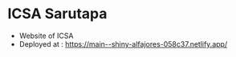 # ICSA Sarutapa
- Website  of ICSA
- Deployed at : https://main--shiny-alfajores-058c37.netlify.app/
